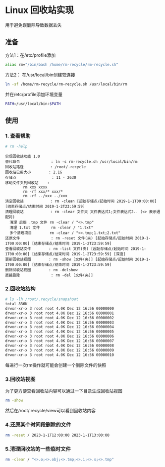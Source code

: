 # Linux 回收站实现

用于避免误删除导致数据丢失

## 准备

方法1：在/etc/profile添加

```sh
alias rm="/bin/bash /home/rm-recycle/rm-recycle.sh"
```

方法2： 在/usr/local/bin创建软连接

```sh
ln -sf /home/rm-recycle/rm-recycle.sh /usr/local/bin/rm
```

并在/etc/profile添加环境变量

```sh
PATH=/usr/local/bin:$PATH
```

## 使用

### 1. 查看帮助

```sh
# rm -help
```
```
实现回收站功能 1.0
替代命令              : ln -s rm-recycle.sh /usr/local/bin/rm
回收站路径            : /root/.recycle
回收站已用大小        : 2.1G
存储点                : 11 - 2630
移动文件夹到回收站    :
        rm xxx xxxx
        rm -rf xxx/* xxx/*
        rm -rf ../xxx ../xxx
清空回收站            : rm -clean [起始存储点/起始时间 2019-1-1T00:00:00] [结束存储点/结束时间 2019-1-2T23:59:59]
清理回收站            : rm -clear 文件夹 文件表达式1;文件表达式2.. (<> 表示通配符)
  清理 后缀 .tmp 文件 rm -clear / "<>.tmp"
  清理 1.txt 文件     rm -clear / "1.txt"
  多个清理项目        rm -clear / "<>.tmp;1.txt;2.txt"
还原文件              : rm -reset 文件(夹) [起始存储点/起始时间 2019-1-1T00:00:00] [结束存储点/结束时间 2019-1-2T23:59:59]
查看回收站文件        : rm -list 文件(夹) [起始存储点/起始时间 2019-1-1T00:00:00] [结束存储点/结束时间 2019-1-2T23:59:59] [深度]
更新回收站视图        : rm -show [文件(夹)] [起始存储点/起始时间 2019-1-1T00:00:00] [结束存储点/结束时间 2019-1-2T23:59:59]
删除回收站视图        : rm -delshow
直接删除              : rm -del [文件(夹)]
```

### 2.回收站结构

```sh
# ls -lh /root/.recycle/snapshoot
total 836K
drwxr-xr-x 3 root root 4.0K Dec 12 16:56 00000000
drwxr-xr-x 3 root root 4.0K Dec 12 16:56 00000001
drwxr-xr-x 3 root root 4.0K Dec 12 16:56 00000002
drwxr-xr-x 3 root root 4.0K Dec 12 16:56 00000003
drwxr-xr-x 3 root root 4.0K Dec 12 16:56 00000004
drwxr-xr-x 3 root root 4.0K Dec 12 16:56 00000005
drwxr-xr-x 3 root root 4.0K Dec 12 16:56 00000006
drwxr-xr-x 3 root root 4.0K Dec 12 16:56 00000007
drwxr-xr-x 3 root root 4.0K Dec 12 16:56 00000008
drwxr-xr-x 3 root root 4.0K Dec 12 16:56 00000009
drwxr-xr-x 3 root root 4.0K Dec 12 16:56 00000010
```

每进行一次rm操作就可能会创建一个删除文件的快照

### 3.回收站视图

为了更方便查看回收站内容可以通过一下目录生成回收站视图

```sh
rm -show
```

然后在/root/.recycle/view可以看到回收站内容

### 4.还原某个时间段删除的文件

```sh
rm -reset / 2023-1-1T12:00:00 2023-1-1T13:00:00
```

### 5.清理回收站的一些临时文件

```sh
rm -clear / "<>.o;<>.obj;<>.tmp;<>.i;<>.s;<>.tmp"
```
